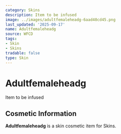 ```yaml
---
category: Skins
description: Item to be infused
image: ../images/adultfemaleheadg-6aad40cd45.png
last_updated: '2025-09-17'
name: Adultfemaleheadg
source: WFCD
tags:
- Skin
- Skins
tradable: false
type: Skin
---
```


# Adultfemaleheadg

Item to be infused

## Cosmetic Information

**Adultfemaleheadg** is a skin cosmetic item for Skins.

